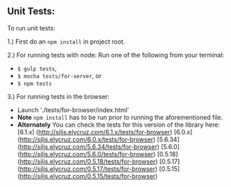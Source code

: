 ## Unit Tests:
To run unit tests:

1.)  First do an `npm install` in project root.

2.)  For running tests with node:
Run one of the following from your terminal:
 - `$ gulp tests`, 
 - `$ mocha tests/for-server`, or 
 - `$ npm tests` 
 
3.)  For running tests in the browser:
- Launch './tests/for-browser/index.html'
- **Note** `npm install` has to be run prior to running the aforementioned file.
- **Alternately** You can check the tests for this version of the library here:
[6.1.x] (http://sjljs.elycruz.com/6.1.x/tests/for-browser)
[6.0.x] (http://sjljs.elycruz.com/6.0.x/tests/for-browser)
[5.6.34] (http://sjljs.elycruz.com/5.6.34/tests/for-browser)
[5.6.0] (http://sjljs.elycruz.com/5.6.0/tests/for-browser)
[0.5.18] (http://sjljs.elycruz.com/0.5.18/tests/for-browser)
[0.5.17] (http://sjljs.elycruz.com/0.5.17/tests/for-browser)
[0.5.15] (http://sjljs.elycruz.com/0.5.15/tests/for-browser)
